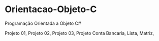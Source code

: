 # Orientacao-Objeto-C
Programação Orientada a Objeto C#

Projeto 01,
Projeto 02,
Projeto 03,
Projeto Conta Bancaria,
Lista,
Matriz,
